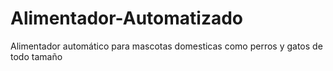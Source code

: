 # Alimentador-Automatizado
Alimentador automático para mascotas domesticas como perros y gatos de todo tamaño
